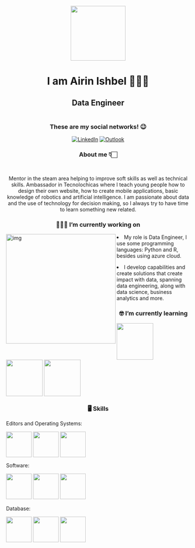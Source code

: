 
<p align="center" width="300">
  <img align="center" width="150" src="https://user-images.githubusercontent.com/71798858/208827535-3fd5d938-d658-48c2-bdd2-7acde521692d.png"/>
  
<h1 align="center"> I am <strong>Airin Ishbel</strong> 💁🏻‍♀️</h1>
  </p>
  
  
  <h2 align="center"> Data Engineer </h2>
<h3 align="center"> </strong> <br />These are my social networks! 😉</h3>

<p align="center">
   <a href="https://www.linkedin.com/in/airin-ishbel/"/><img alt="LinkedIn" src="https://img.shields.io/badge/linkedin-0A66C2?style=for-the-badge&logo=linkedin&logoColor=white"></a>
   <a href="#"/><img alt="Outlook" src="https://img.shields.io/badge/airinishbelsavflor@outlook.com-0078D4?style=for-the-badge&logo=microsoft-outlook&logoColor=white"></a>
</p>

<h3 align="Center">About me 👇🏻</h3> <br /> <p align="center"> Mentor in the steam area helping to improve soft skills as well as technical skills. 
  Ambassador in Tecnolochicas where I teach young people how to design their own website, how to create mobile applications, basic knowledge of robotics and artificial intelligence.
 I am passionate about data and the use of technology for decision making, so I always try to have time to learn something new related. </p>
  <h3 align="center">👩🏻‍💻 I’m currently working on</h3>
  <img align="left" alt="img" width="300" src="https://www.capgemini.com/es-es/wp-content/uploads/sites/16/2018/04/capgemini_logo_color_rgb.png" >
  <p > <li>My role is Data Engineer, I use some programming languages: Python and R, besides using azure cloud.</p>
  <p> <li>I develop capabilities and create solutions that create impact with data, spanning data engineering, along with data science, business analytics and more.</p>
  
  
  <h3 align="center">🤓 I’m currently learning</h3>
  
  <div align="left">
	<img align="center" width="100"  height="100" src="https://user-images.githubusercontent.com/71798858/231653835-7b03d8e0-dc53-497b-a77d-64ed19fb9144.png" />
	<img align="center" width="100" height="100" src="https://user-images.githubusercontent.com/71798858/231653490-00ab7e5f-c92b-416d-9ed8-7c1e8f85cae4.png"/>
	<img align="center"  width="100" height="100" src="https://user-images.githubusercontent.com/71798858/231653748-937fc647-8703-4e31-8fbe-93a88a596906.png" />
    
</div>
	
  <h3 align="center"> 🖥️ Skills</h3>
	<p align="left">Editors and Operating Systems: </p>
	

		
  <img align="center" src="https://user-images.githubusercontent.com/71798858/209199615-ab9d19a9-5801-450e-8f46-92efed0f77af.png" width="70" height="70">
	<img align="center" src="https://upload.wikimedia.org/wikipedia/commons/thumb/9/9c/IntelliJ_IDEA_Icon.svg/640px-IntelliJ_IDEA_Icon.svg.png" width="70" height="70">
	<img align="center" src="https://upload.wikimedia.org/wikipedia/commons/thumb/9/98/Apache_NetBeans_Logo.svg/1776px-Apache_NetBeans_Logo.svg.png" width="70" height="70">
	
	
<p align="left">Software: </p>
	<img src="https://user-images.githubusercontent.com/71798858/209206400-1af5213d-85a1-4ac7-af9e-ee524fe6da4e.png" width="70" height="70">
	<img src="https://user-images.githubusercontent.com/71798858/209206561-2bff6f00-dd8b-4fa0-a29c-d35af7879a3b.png" width="70" height="70">
	<img src="https://img2.freepng.es/20180328/hde/kisspng-programming-language-data-analysis-computer-progra-r-5abbf2c1918c67.3775356915222668175962.jpg" width="70" height="70">
	
<p align="left">Database: </p>
	<img src="https://user-images.githubusercontent.com/71798858/231907943-8b4a4a2f-cc07-4d50-8f5e-336d26362706.png" width="70" height="70">
	<img src="https://user-images.githubusercontent.com/71798858/231907393-8ec880dd-170a-42ec-b345-b78711324eda.png" width="70" height="70">
	<img src="https://user-images.githubusercontent.com/71798858/231907715-4bcb9943-ee41-4cb1-9c90-cfb0829b160b.png" width="70" height="70">
	
	
<!--
**AirinIshbelSaavedraFlores/AirinIshbelSaavedraFlores** is a ✨ _special_ ✨ repository because its `README.md` (this file) appears on your GitHub profile.

Here are some ideas to get you started:


- 👯 I’m looking to collaborate on ...
- 🤔 I’m looking for help with ...
- 💬 Ask me about ...
- 📫 How to reach me: ...
- 😄 Pronouns: ...
- ⚡ Fun fact: ...
-->
